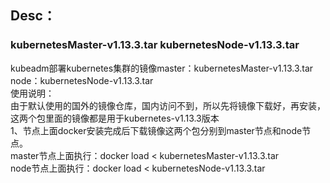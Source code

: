 ## Desc：  
### kubernetesMaster-v1.13.3.tar  kubernetesNode-v1.13.3.tar
kubeadm部署kubernetes集群的镜像master：kubernetesMaster-v1.13.3.tar    node：kubernetesNode-v1.13.3.tar  
使用说明：  
由于默认使用的国外的镜像仓库，国内访问不到，所以先将镜像下载好，再安装，这两个包里面的镜像都是用于kubernetes-v1.13.3版本    
1、节点上面docker安装完成后下载镜像这两个包分别到master节点和node节点。  
master节点上面执行：docker load < kubernetesMaster-v1.13.3.tar   
node节点上面执行：docker load < kubernetesNode-v1.13.3.tar
